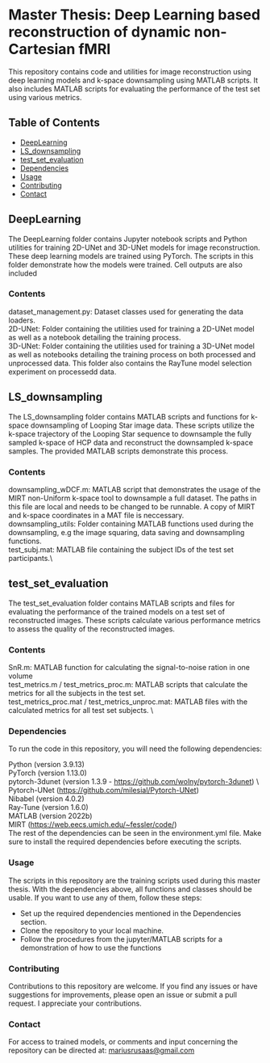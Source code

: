 
# Master Thesis: Deep Learning based reconstruction of dynamic non-Cartesian fMRI
This repository contains code and utilities for image reconstruction using deep learning models and k-space downsampling using MATLAB scripts. It also includes MATLAB scripts for evaluating the performance of the test set using various metrics.

## Table of Contents
- [DeepLearning](#deeplearning)
- [LS_downsampling](#ls_downsampling)
- [test_set_evaluation](#test_set_evaluation)
- [Dependencies](#dependencies)
- [Usage](#usage)
- [Contributing](#contributing)
- [Contact](#contact)

## DeepLearning
The DeepLearning folder contains Jupyter notebook scripts and Python utilities for training 2D-UNet and 3D-UNet models for image reconstruction. These deep learning models are trained using PyTorch. The scripts in this folder demonstrate how the models were trained. Cell outputs are also included

### Contents
dataset_management.py: Dataset classes used for generating the data loaders. \
2D-UNet: Folder containing the utilities used for training a 2D-UNet model as well as a notebook detailing the training process. \
3D-UNet: Folder containing the utilities used for training a 3D-UNet model as well as notebooks detailing the training process on both processed and unprocessed data. This folder also contains the RayTune model selection experiment on processedd data. 

## LS_downsampling
The LS_downsampling folder contains MATLAB scripts and functions for k-space downsampling of Looping Star image data. These scripts utilize the k-space trajectory of the Looping Star sequence to downsample the fully sampled k-space of HCP data and reconstruct the downsampled k-space samples. The provided MATLAB scripts demonstrate this process.

### Contents
downsampling_wDCF.m: MATLAB script that demonstrates the usage of the MIRT non-Uniform k-space tool to downsample a full dataset. The paths in this file are local and needs to be changed to be runnable. A copy of MIRT and k-space coordinates in a MAT file is neccessary. \
downsampling_utils: Folder containing MATLAB functions used during the downsampling, e.g the image squaring, data saving and downsampling functions. \
test_subj.mat: MATLAB file containing the subject IDs of the test set participants.\

## test_set_evaluation
The test_set_evaluation folder contains MATLAB scripts and files for evaluating the performance of the trained models on a test set of reconstructed images. These scripts calculate various performance metrics to assess the quality of the reconstructed images.

### Contents
SnR.m: MATLAB function for calculating the signal-to-noise ration in one volume \
test_metrics.m / test_metrics_proc.m: MATLAB scripts that calculate the metrics for all the subjects in the test set. \
test_metrics_proc.mat / test_metrics_unproc.mat: MATLAB files with the calculated metrics for all test set subjects. \

### Dependencies
To run the code in this repository, you will need the following dependencies:

Python (version 3.9.13)\
PyTorch (version 1.13.0)\
pytorch-3dunet (version 1.3.9 - https://github.com/wolny/pytorch-3dunet) \ 
Pytorch-UNet (https://github.com/milesial/Pytorch-UNet) \
Nibabel (version 4.0.2)\
Ray-Tune (version 1.6.0)\
MATLAB (version 2022b)\
MIRT (https://web.eecs.umich.edu/~fessler/code/)\
The rest of the dependencies can be seen in the environment.yml file. Make sure to install the required dependencies before executing the scripts.

### Usage
The scripts in this repository are the training scripts used during this master thesis. With the dependencies above, all functions and classes should be usable. If you want to use any of them, follow these steps:

- Set up the required dependencies mentioned in the Dependencies section.
- Clone the repository to your local machine.
- Follow the procedures from the jupyter/MATLAB scripts for a demonstration of how to use the functions

### Contributing
Contributions to this repository are welcome. If you find any issues or have suggestions for improvements, please open an issue or submit a pull request. I appreciate your contributions.

### Contact
For access to trained models, or comments and input concerning the repository can be directed at: mariusrusaas@gmail.com
